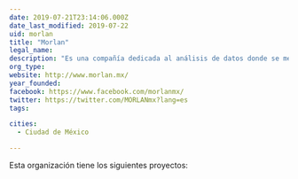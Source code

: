 ```yaml
---
date: 2019-07-21T23:14:06.000Z
date_last_modified: 2019-07-22
uid: morlan
title: "Morlan"
legal_name: 
description: "Es una compañía dedicada al análisis de datos donde se mezcla ciencia y matemáticas y una forma muy dinámica y agradable de visualizar."
org_type: 
website: http://www.morlan.mx/
year_founded: 
facebook: https://www.facebook.com/morlanmx/
twitter: https://twitter.com/MORLANmx?lang=es
tags:

cities: 
  - Ciudad de México

---
```


Esta organización tiene los siguientes proyectos:


